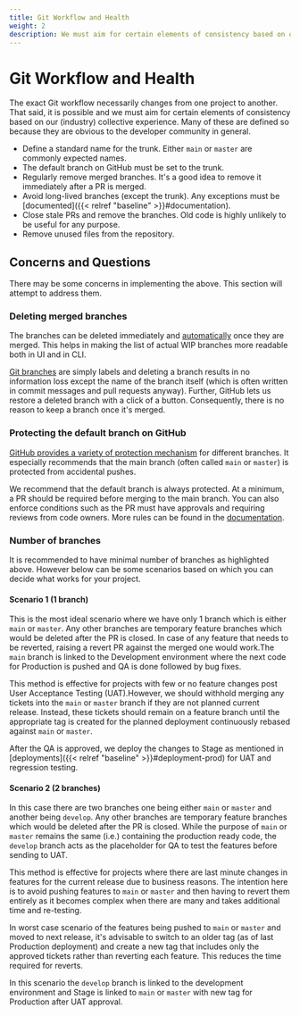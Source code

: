 ```yaml
---
title: Git Workflow and Health
weight: 2
description: We must aim for certain elements of consistency based on our (industry) collective experience. Many of these are defined so because they are obvious to the developer community in general.
---
```


# Git Workflow and Health

The exact Git workflow necessarily changes from one project to another. That said, it is possible and we must aim for certain elements of consistency based on our (industry) collective experience. Many of these are defined so because they are obvious to the developer community in general.

* Define a standard name for the trunk. Either `main` or `master` are commonly expected names.
* The default branch on GitHub must be set to the trunk.
* Regularly remove merged branches. It's a good idea to remove it immediately after a PR is merged.
* Avoid long-lived branches (except the trunk). Any exceptions must be [documented]({{< relref "baseline" >}}#documentation).
* Close stale PRs and remove the branches. Old code is highly unlikely to be useful for any purpose.
* Remove unused files from the repository.

## Concerns and Questions

There may be some concerns in implementing the above. This section will attempt to address them.

### Deleting merged branches

The branches can be deleted immediately and [automatically](https://docs.github.com/en/repositories/configuring-branches-and-merges-in-your-repository/configuring-pull-request-merges/managing-the-automatic-deletion-of-branches) once they are merged. This helps in making the list of actual WIP branches more readable both in UI and in CLI.

[Git branches](https://git-scm.com/book/en/v2/Git-Branching-Branches-in-a-Nutshell) are simply labels and deleting a branch results in no information loss except the name of the branch itself (which is often written in commit messages and pull requests anyway). Further, GitHub lets us restore a deleted branch with a click of a button. Consequently, there is no reason to keep a branch once it's merged.

### Protecting the default branch on GitHub

[GitHub provides a variety of protection mechanism](https://docs.github.com/en/repositories/configuring-branches-and-merges-in-your-repository/managing-protected-branches/about-protected-branches) for different branches. It especially recommends that the main branch (often called `main` or `master`) is protected from accidental pushes.

We recommend that the default branch is always protected. At a minimum, a PR should be required before merging to the main branch. You can also enforce conditions such as the PR must have approvals and requiring reviews from code owners. More rules can be found in the [documentation](https://docs.github.com/en/repositories/configuring-branches-and-merges-in-your-repository/managing-protected-branches/about-protected-branches).

### Number of branches

It is recommended to have minimal number of branches as highlighted above. However below can be some scenarios based on which you can decide what works for your project.

#### Scenario 1 (1 branch)

This is the most ideal scenario where we have only 1 branch which is either `main` or `master`. Any other branches are temporary feature branches which would be deleted after the PR is closed. In case of any feature that needs to be reverted, raising a revert PR against the merged one would work.The `main` branch is linked to the Development environment where the next code for Production is pushed and QA is done followed by bug fixes.

This method is effective for projects with few or no feature changes post User Acceptance Testing (UAT).However, we should withhold merging any tickets into the `main` or `master` branch if they are not planned current release. Instead, these tickets should remain on a feature branch until the appropriate tag is created for the planned deployment continuously rebased against `main` or `master`.

After the QA is approved, we deploy the changes to Stage as mentioned in [deployments]({{< relref "baseline" >}}#deployment-prod) for UAT and regression testing.

#### Scenario 2 (2 branches)

In this case there are two branches one being either `main` or `master` and another being `develop`. Any other branches are temporary feature branches which would be deleted after the PR is closed. While the purpose of `main` or `master` remains the same (i.e.) containing the production ready code, the `develop` branch acts as the placeholder for QA to test the features before sending to UAT.

This method is effective for projects where there are last minute changes in features for the current release due to business reasons. The intention here is to avoid pushing features to `main` or `master` and then having to revert them entirely as it becomes complex when there are many and takes additional time and re-testing.

In worst case scenario of the features being pushed to `main` or `master` and moved to next release, it's advisable to switch to an older tag (as of last Production deployment) and create a new tag that includes only the approved tickets rather than reverting each feature. This reduces the time required for reverts.

In this scenario the `develop` branch is linked to the development environment and Stage is linked to `main` or `master` with new tag for Production after UAT approval.
